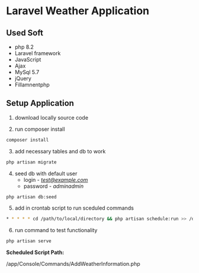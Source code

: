 # Laravel Weather Application


## Used Soft

- php 8.2
- Laravel framework
- JavaScript
- Ajax
- MySql 5.7
- jQuery
- Fillamnentphp

## Setup Application

1. download locally source code

2. run composer install
```bash
composer install
```
3. add necessary tables and db to work
```bash
php artisan migrate
```

4. seed db with default user
   - login - *test@example.com*
   - password -  *adminadmin*
```bash
php artisan db:seed
```

5. add in crontab script to run sceduled commands
```bash
* * * * * cd /path/to/local/directory && php artisan schedule:run >> /dev/null 2>&1
```

6. run command to test functionality
```bash
php artisan serve
```

**Scheduled Script Path:**

/app/Console/Commands/AddWeatherInformation.php

